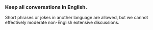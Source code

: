 
### Keep all conversations in English.

Short phrases or jokes in another language are allowed, but we cannot effectively moderate non-English extensive discussions.